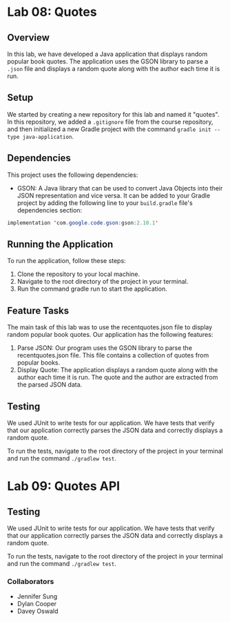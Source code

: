 # Lab 08: Quotes

## Overview

In this lab, we have developed a Java application that displays random popular book quotes. The application uses the GSON library to parse a `.json` file and displays a random quote along with the author each time it is run.

## Setup

We started by creating a new repository for this lab and named it "quotes". In this repository, we added a `.gitignore` file from the course repository, and then initialized a new Gradle project with the command `gradle init --type java-application`.

## Dependencies

This project uses the following dependencies:

- GSON: A Java library that can be used to convert Java Objects into their JSON representation and vice versa. It can be added to your Gradle project by adding the following line to your `build.gradle` file's dependencies section:

```java
implementation 'com.google.code.gson:gson:2.10.1'
```
## Running the Application

To run the application, follow these steps:

1. Clone the repository to your local machine.
2. Navigate to the root directory of the project in your terminal.
3. Run the command gradle run to start the application.

## Feature Tasks

The main task of this lab was to use the recentquotes.json file to display random popular book quotes. Our application has the following features:

1. Parse JSON: Our program uses the GSON library to parse the recentquotes.json file. This file contains a collection of quotes from popular books.
2. Display Quote: The application displays a random quote along with the author each time it is run. The quote and the author are extracted from the parsed JSON data.

## Testing

We used JUnit to write tests for our application. We have tests that verify that our application correctly parses the JSON data and correctly displays a random quote.

To run the tests, navigate to the root directory of the project in your terminal and run the command ```./gradlew test```.


# Lab 09: Quotes API
## Testing
We used JUnit to write tests for our application. We have tests that verify that our application correctly parses the JSON data and correctly displays a random quote.

To run the tests, navigate to the root directory of the project in your terminal and run the command ```./gradlew test```.



### Collaborators
- Jennifer Sung
- Dylan Cooper
- Davey Oswald
